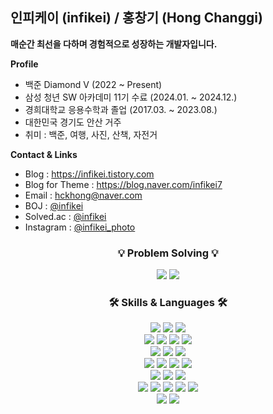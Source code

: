 ## 인피케이 (infikei) / 홍창기 (Hong Changgi)

**매순간 최선을 다하며 경험적으로 성장하는 개발자입니다.**

**Profile**
- 백준 Diamond V (2022 ~ Present)
- 삼성 청년 SW 아카데미 11기 수료 (2024.01. ~ 2024.12.)
- 경희대학교 응용수학과 졸업 (2017.03. ~ 2023.08.)
- 대한민국 경기도 안산 거주
- 취미 : 백준, 여행, 사진, 산책, 자전거

**Contact & Links**
- Blog : https://infikei.tistory.com
- Blog for Theme : https://blog.naver.com/infikei7
- Email : hckhong@naver.com
- BOJ : [@infikei](https://www.acmicpc.net/user/infikei)
- Solved.ac : [@infikei](https://solved.ac/profile/infikei)
- Instagram : [@infikei_photo](https://instagram.com/infikei_photo)

<div align=center>
    <h3>💡 Problem Solving 💡</h3>
</div>

<div align=center>
    <a href="https://solved.ac/profile/infikei"><img src="http://mazassumnida.wtf/api/v2/generate_badge?boj=infikei"/></a>
    <a href="https://solved.ac/profile/infikei"><img src="http://mazandi.herokuapp.com/api?handle=infikei&theme=dark"/></a>
</div>

<!-- <div align=center>
    <a href="https://solved.ac/profile/infikei"><img src="https://github-readme-solvedac.hyp3rflow.vercel.app/api?handle=infikei"/></a>
</div> -->

<!-- [![솔브드 프로필](https://github-readme-solvedac.hyp3rflow.vercel.app/api?handle=infikei)](https://solved.ac/profile/infikei) -->

<div align=center>
    <h3>🛠️ Skills & Languages 🛠️</h3>
    <!-- https://simpleicons.org/ -->
</div>

<div align=center>
    <img src="https://img.shields.io/badge/java-000000?style=for-the-badge&logo=openjdk&logoColor=white">
    <img src="https://img.shields.io/badge/c%2B%2B-00599C?style=for-the-badge&logo=c%2B%2B&logoColor=white">
    <img src="https://img.shields.io/badge/python-3776AB?style=for-the-badge&logo=python&logoColor=white">
</div>

<div align=center>
    <img src="https://img.shields.io/badge/spring-6DB33F?style=for-the-badge&logo=spring&logoColor=white">
    <!-- <img src="https://img.shields.io/badge/fastapi-4479A1?style=for-the-badge&logo=fastapi&logoColor=white"> -->
    <img src="https://img.shields.io/badge/react-61DAFB?style=for-the-badge&logo=react&logoColor=black">
    <img src="https://img.shields.io/badge/vue.js-4FC08D?style=for-the-badge&logo=vue.js&logoColor=white">
    <img src="https://img.shields.io/badge/node.js-5FA04E?style=for-the-badge&logo=node.js&logoColor=white">
</div>

<div align=center>
    <img src="https://img.shields.io/badge/javascript-F7DF1E?style=for-the-badge&logo=javascript&logoColor=black">
    <img src="https://img.shields.io/badge/css-1572B6?style=for-the-badge&logo=css3&logoColor=white">
    <img src="https://img.shields.io/badge/html5-E34F26?style=for-the-badge&logo=html5&logoColor=white">
</div>

<div align=center>
    <img src="https://img.shields.io/badge/docker-2496ED?style=for-the-badge&logo=docker&logoColor=white">
    <img src="https://img.shields.io/badge/linux-FCC624?style=for-the-badge&logo=linux&logoColor=black">
    <img src="https://img.shields.io/badge/nginx-009639?style=for-the-badge&logo=nginx&logoColor=white">
    <img src="https://img.shields.io/badge/jenkins-D24939?style=for-the-badge&logo=jenkins&logoColor=white">
</div>

<div align=center>
    <img src="https://img.shields.io/badge/mysql-4479A1?style=for-the-badge&logo=mysql&logoColor=white">
    <img src="https://img.shields.io/badge/firebase-DD2C00?style=for-the-badge&logo=firebase&logoColor=white">
    <img src="https://img.shields.io/badge/aws%20s3-569A31?style=for-the-badge&logo=amazon-s3&logoColor=white">
</div>

<div align=center>
    <img src="https://img.shields.io/badge/git-F05032?style=for-the-badge&logo=git&logoColor=white">
    <img src="https://img.shields.io/badge/github-181717?style=for-the-badge&logo=github&logoColor=white">
    <img src="https://img.shields.io/badge/gitlab-FC6D26?style=for-the-badge&logo=gitlab&logoColor=white">
    <img src="https://img.shields.io/badge/jira-0052CC?style=for-the-badge&logo=jira&logoColor=white">
    <img src="https://img.shields.io/badge/notion-000000?style=for-the-badge&logo=notion&logoColor=white">
</div>

<div align=center>
    <img src="https://img.shields.io/badge/android-34A853?style=for-the-badge&logo=android&logoColor=white">
    <img src="https://img.shields.io/badge/react%20native-61DAFB?style=for-the-badge&logo=react&logoColor=black">
</div>
